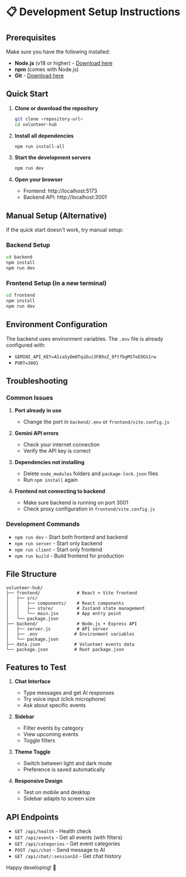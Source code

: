 # 📋 Development Setup Instructions

## Prerequisites

Make sure you have the following installed:
- **Node.js** (v18 or higher) - [Download here](https://nodejs.org/)
- **npm** (comes with Node.js)
- **Git** - [Download here](https://git-scm.com/)

## Quick Start

1. **Clone or download the repository**
   ```bash
   git clone <repository-url>
   cd volunteer-hub
   ```

2. **Install all dependencies**
   ```bash
   npm run install-all
   ```

3. **Start the development servers**
   ```bash
   npm run dev
   ```

4. **Open your browser**
   - Frontend: http://localhost:5173
   - Backend API: http://localhost:3001

## Manual Setup (Alternative)

If the quick start doesn't work, try manual setup:

### Backend Setup
```bash
cd backend
npm install
npm run dev
```

### Frontend Setup (in a new terminal)
```bash
cd frontend
npm install
npm run dev
```

## Environment Configuration

The backend uses environment variables. The `.env` file is already configured with:
- `GEMINI_API_KEY=AIzaSyDm0TqiDui3FB9xZ_0ftfbgMSTeEOGS1rw`
- `PORT=3001`

## Troubleshooting

### Common Issues

1. **Port already in use**
   - Change the port in `backend/.env` or `frontend/vite.config.js`

2. **Gemini API errors**
   - Check your internet connection
   - Verify the API key is correct

3. **Dependencies not installing**
   - Delete `node_modules` folders and `package-lock.json` files
   - Run `npm install` again

4. **Frontend not connecting to backend**
   - Make sure backend is running on port 3001
   - Check proxy configuration in `frontend/vite.config.js`

### Development Commands

- `npm run dev` - Start both frontend and backend
- `npm run server` - Start only backend
- `npm run client` - Start only frontend
- `npm run build` - Build frontend for production

## File Structure

```
volunteer-hub/
├── frontend/              # React + Vite frontend
│   ├── src/
│   │   ├── components/    # React components
│   │   ├── store/         # Zustand state management
│   │   └── main.jsx       # App entry point
│   └── package.json
├── backend/               # Node.js + Express API
│   ├── server.js          # API server
│   ├── .env              # Environment variables
│   └── package.json
├── data.json             # Volunteer events data
└── package.json          # Root package.json
```

## Features to Test

1. **Chat Interface**
   - Type messages and get AI responses
   - Try voice input (click microphone)
   - Ask about specific events

2. **Sidebar**
   - Filter events by category
   - View upcoming events
   - Toggle filters

3. **Theme Toggle**
   - Switch between light and dark mode
   - Preference is saved automatically

4. **Responsive Design**
   - Test on mobile and desktop
   - Sidebar adapts to screen size

## API Endpoints

- `GET /api/health` - Health check
- `GET /api/events` - Get all events (with filters)
- `GET /api/categories` - Get event categories
- `POST /api/chat` - Send message to AI
- `GET /api/chat/:sessionId` - Get chat history

Happy developing! 🚀